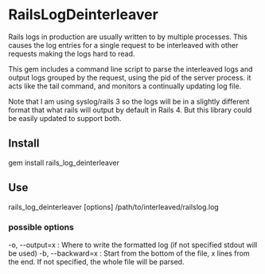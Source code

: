 # RailsLogDeinterleaver

Rails logs in production are usually written to by multiple processes. This causes the log entries for a single request to be interleaved with other requests making the logs hard to read.

This gem includes a command line script to parse the interleaved logs and output logs grouped by the request, using the pid of the server process. it acts like the tail command, and monitors a continually updating log file.

Note that I am using syslog/rails 3 so the logs will be in a slightly different format that what rails will output by default in Rails 4. But this library could be easily updated to support both.


Install
-------
gem install rails_log_deinterleaver

Use
---
rails_log_deinterleaver [options] /path/to/interleaved/railslog.log
### possible options
-o, --output=x : Where to write the formatted log (if not specified stdout will be used)
-b, --backward=x : Start from the bottom of the file, x lines from the end. If not specified, the whole file will be parsed.
